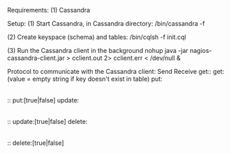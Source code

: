 Requirements:
(1) Cassandra

Setup:
(1) Start Cassandra, in Cassandra directory:
	<cassandra-dir>/bin/cassandra -f
	
(2) Create keyspace (schema) and tables:
	<cassandra-dir>/bin/cqlsh -f init.cql
	
(3) Run the Cassandra client in the background
	nohup java -jar nagios-cassandra-client.jar > cclient.out 2> cclient.err < /dev/null &

Protocol to communicate with the Cassandra client:
Send							Receive
get:<table>:<key>				get:<value>			(value = empty string if key doesn't exist in table)
put:<table>:<key>:<value>		put:[true|false]
update:<table>:<key>:<value>	update:[true|false]
delete:<table>:<key>:<value>	delete:[true|false]
